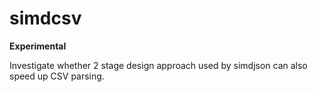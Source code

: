 # simdcsv

**Experimental**

Investigate whether 2 stage design approach used by simdjson can also speed up CSV parsing.
